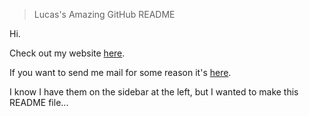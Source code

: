 > Lucas's Amazing GitHub README

Hi.

Check out my website [here](https://lucasvs.xyz). 

If you want to send me mail for some reason it's [here](mailto:lucas@lucasvs.xyz).

I know I have them on the sidebar at the left, but I wanted to make this README file... 
